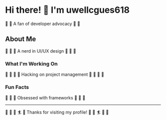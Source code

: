 # Hi there! 👋 I'm uwellcgues618

🌈 🎣 A fan of developer advocacy 🌈 🎣

## About Me
🎯 🎰 🎯 A nerd in UI/UX design 🎯 🎰 🎯

### What I'm Working On
🎱 🥊 🥁 🥊 Hacking on project management 🎱 🥊 🥁 🥊

### Fun Facts
🎨 🛶 🏑 Obsessed with frameworks 🎨 🛶 🏑

---
🎻 🎾 🎹 🏄 🎨 Thanks for visiting my profile! 🎯 🏓 🏄 🎱 🎽
